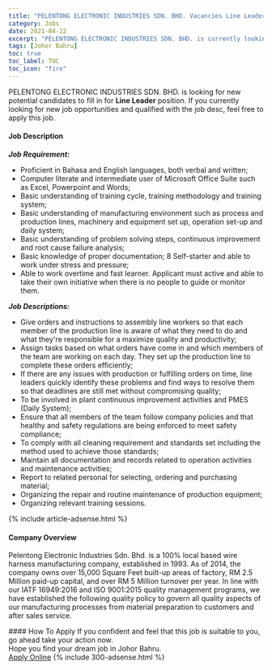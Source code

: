 ```yaml
---
title: "PELENTONG ELECTRONIC INDUSTRIES SDN. BHD. Vacancies Line Leader" 
category: Jobs 
date: 2021-04-22 
excerpt: "PELENTONG ELECTRONIC INDUSTRIES SDN. BHD. is currently looking for suitable person to fill in the Line Leader which based in Johor Bahru" 
tags: [Johor Bahru] 
toc: true 
toc_label: TOC 
toc_icon: "fire" 
--- 
```


<p>PELENTONG ELECTRONIC INDUSTRIES SDN. BHD. is looking for new potential candidates to fill in for <b>Line Leader</b> position. If you currently looking for new job opportunities and qualified with the job desc, feel free to apply this job.
</p><div><div><h4>Job Description</h4></div><div><div><span><div><p><strong><em>Job Requirement:</em></strong></p><ul><li>Proficient in Bahasa and English languages, both verbal and written;</li><li>Computer literate and intermediate user of Microsoft Office Suite such as Excel, Powerpoint and Words;</li><li>Basic understanding of training cycle, training methodology and training system;</li><li>Basic understanding of manufacturing environment such as process and production lines, machinery and equipment set up, operation set-up and daily system;</li><li>Basic understanding of problem solving steps, continuous improvement and root cause failure analysis;</li><li>Basic knowledge of proper documentation; 8 Self-starter and able to work under stress and pressure;</li><li>Able to work overtime and fast learner. Applicant must active and able to take their own initiative when there is no people to guide or monitor them.</li></ul><p><strong><em>Job Descriptions:</em></strong></p><ul><li>Give orders and instructions to assembly line workers so that each member of the production line is aware of what they need to do and what they're responsible for a maximize quality and productivity;</li><li>Assign tasks based on what orders have come in and which members of the team are working on each day. They set up the production line to complete these orders efficiently;</li><li>If there are any issues with production or fulfilling orders on time, line leaders quickly identify these problems and find ways to resolve them so that deadlines are still met without compromising quality;</li><li>To be involved in plant continuous improvement activities and PMES (Daily System);</li><li>Ensure that all members of the team follow company policies and that healthy and safety regulations are being enforced to meet safety compliance;</li><li>To comply with all cleaning requirement and standards set including the method used to achieve those standards;</li><li>Maintain all documentation and records related to operation activities and maintenance activities;</li><li>Report to related personal for selecting, ordering and purchasing material;</li><li>Organizing the repair and routine maintenance of production equipment;</li><li>Organizing relevant training sessions.</li></ul></div></span></div></div></div> 
{% include article-adsense.html %} 
<div><div><h4>Company Overview</h4></div><div><div><span><div><p>Pelentong Electronic Industries Sdn. Bhd.&#160;is a 100% local based wire harness manufacturing company, established in 1993. As of 2014, the company owns over 15,000 Square Feet built-up areas of factory,&#160;RM 2.5 Million paid-up capital, and over RM 5 Million turnover per year.&#160;In line with our IATF 16949:2016 and ISO 9001:2015 quality management programs, we have established the following quality policy to govern all quality aspects of our manufacturing processes from material preparation to customers and after sales service.&#160;&#160;&#160;&#160;&#160;&#160;&#160;&#160;&#160;&#160;&#160;&#160;&#160;&#160;&#160;&#160;&#160;&#160;&#160;&#160;&#160;&#160;&#160;&#160;&#160;&#160;&#160;&#160;&#160;&#160;</p></div></span></div></div></div> 
#### How To Apply 
If you confident and feel that this job is suitable to you, go ahead take your action now. <br/> 
Hope you find your dream job in Johor Bahru. <br/> 
<a href="https://www.jobstreet.com.my/en/job/line-leader-4545833?jobId=jobstreet-my-job-4545833&" class="btn btn--info" target="_blank" rel="nofollow noopenner">Apply Online</a> 
{% include 300-adsense.html %} 